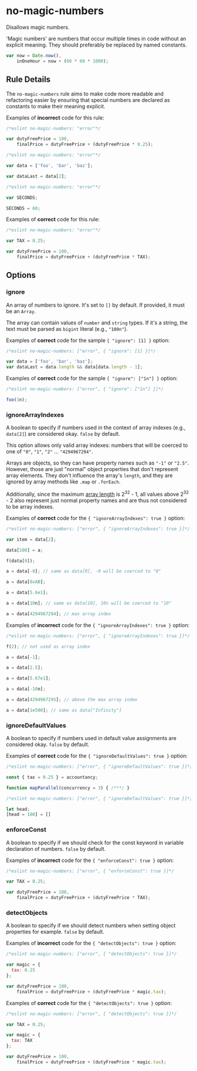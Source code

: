 # no-magic-numbers

Disallows magic numbers.

'Magic numbers' are numbers that occur multiple times in code without an explicit meaning.
They should preferably be replaced by named constants.

```js
var now = Date.now(),
    inOneHour = now + (60 * 60 * 1000);
```

## Rule Details

The `no-magic-numbers` rule aims to make code more readable and refactoring easier by ensuring that special numbers
are declared as constants to make their meaning explicit.

Examples of **incorrect** code for this rule:

```js
/*eslint no-magic-numbers: "error"*/

var dutyFreePrice = 100,
    finalPrice = dutyFreePrice + (dutyFreePrice * 0.25);
```

```js
/*eslint no-magic-numbers: "error"*/

var data = ['foo', 'bar', 'baz'];

var dataLast = data[2];
```

```js
/*eslint no-magic-numbers: "error"*/

var SECONDS;

SECONDS = 60;
```

Examples of **correct** code for this rule:

```js
/*eslint no-magic-numbers: "error"*/

var TAX = 0.25;

var dutyFreePrice = 100,
    finalPrice = dutyFreePrice + (dutyFreePrice * TAX);
```

## Options

### ignore

An array of numbers to ignore. It's set to `[]` by default.
If provided, it must be an `Array`.

The array can contain values of `number` and `string` types.
If it's a string, the text must be parsed as `bigint` literal (e.g., `"100n"`).

Examples of **correct** code for the sample `{ "ignore": [1] }` option:

```js
/*eslint no-magic-numbers: ["error", { "ignore": [1] }]*/

var data = ['foo', 'bar', 'baz'];
var dataLast = data.length && data[data.length - 1];
```

Examples of **correct** code for the sample `{ "ignore": ["1n"] }` option:

```js
/*eslint no-magic-numbers: ["error", { "ignore": ["1n"] }]*/

foo(1n);
```

### ignoreArrayIndexes

A boolean to specify if numbers used in the context of array indexes (e.g., `data[2]`) are considered okay. `false` by default.

This option allows only valid array indexes: numbers that will be coerced to one of `"0"`, `"1"`, `"2"` ... `"4294967294"`.

Arrays are objects, so they can have property names such as `"-1"` or `"2.5"`. However, those are just "normal" object properties that don't represent array elements. They don't influence the array's `length`, and they are ignored by array methods like `.map` or `.forEach`.

Additionally, since the maximum [array length](https://developer.mozilla.org/en-US/docs/Web/JavaScript/Reference/Global_Objects/Array/length) is 2<sup>32</sup> - 1, all values above 2<sup>32</sup> - 2 also represent just normal property names and are thus not considered to be array indexes.

Examples of **correct** code for the `{ "ignoreArrayIndexes": true }` option:

```js
/*eslint no-magic-numbers: ["error", { "ignoreArrayIndexes": true }]*/

var item = data[2];

data[100] = a;

f(data[0]);

a = data[-0]; // same as data[0], -0 will be coerced to "0"

a = data[0xAB];

a = data[5.6e1];

a = data[10n]; // same as data[10], 10n will be coerced to "10"

a = data[4294967294]; // max array index
```

Examples of **incorrect** code for the `{ "ignoreArrayIndexes": true }` option:

```js
/*eslint no-magic-numbers: ["error", { "ignoreArrayIndexes": true }]*/

f(2); // not used as array index

a = data[-1];

a = data[2.5];

a = data[5.67e1];

a = data[-10n];

a = data[4294967295]; // above the max array index

a = data[1e500]; // same as data["Infinity"]
```

### ignoreDefaultValues

A boolean to specify if numbers used in default value assignments are considered okay. `false` by default.

Examples of **correct** code for the `{ "ignoreDefaultValues": true }` option:

```js
/*eslint no-magic-numbers: ["error", { "ignoreDefaultValues": true }]*/

const { tax = 0.25 } = accountancy;

function mapParallel(concurrency = 3) { /***/ }
```

```js
/*eslint no-magic-numbers: ["error", { "ignoreDefaultValues": true }]*/

let head;
[head = 100] = []
```

### enforceConst

A boolean to specify if we should check for the const keyword in variable declaration of numbers. `false` by default.

Examples of **incorrect** code for the `{ "enforceConst": true }` option:

```js
/*eslint no-magic-numbers: ["error", { "enforceConst": true }]*/

var TAX = 0.25;

var dutyFreePrice = 100,
    finalPrice = dutyFreePrice + (dutyFreePrice * TAX);
```

### detectObjects

A boolean to specify if we should detect numbers when setting object properties for example. `false` by default.

Examples of **incorrect** code for the `{ "detectObjects": true }` option:

```js
/*eslint no-magic-numbers: ["error", { "detectObjects": true }]*/

var magic = {
  tax: 0.25
};

var dutyFreePrice = 100,
    finalPrice = dutyFreePrice + (dutyFreePrice * magic.tax);
```

Examples of **correct** code for the `{ "detectObjects": true }` option:

```js
/*eslint no-magic-numbers: ["error", { "detectObjects": true }]*/

var TAX = 0.25;

var magic = {
  tax: TAX
};

var dutyFreePrice = 100,
    finalPrice = dutyFreePrice + (dutyFreePrice * magic.tax);
```
